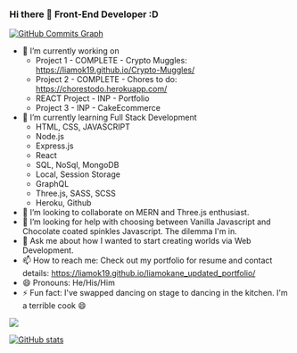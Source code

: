 ### Hi there 👋 Front-End Developer :D
<a href="http://www.github.com/liamok19"><img src="https://activity-graph.herokuapp.com/graph?username=liamok19&bg_color=ffffff&color=ffffff&line=98ff98&point=ffffff&area_color=98ff98&area=true&hide_border=true&custom_title=GitHub%20Commits%20Graph" alt="GitHub Commits Graph" /></a>

- 🔭 I’m currently working on
  - Project 1 - COMPLETE - Crypto Muggles: https://liamok19.github.io/Crypto-Muggles/
  - Project 2 - COMPLETE - Chores to do: https://chorestodo.herokuapp.com/
  - REACT Project - INP - Portfolio
  - Project 3 - INP - CakeEcommerce
- 🌱 I’m currently learning Full Stack Development 
  - HTML, CSS, JAVASCRIPT 
  - Node.js
  - Express.js
  - React
  - SQL, NoSql, MongoDB
  - Local, Session Storage
  - GraphQL
  - Three.js, SASS, SCSS
  - Heroku, Github
- 👯 I’m looking to collaborate on MERN and Three.js enthusiast.
- 🤔 I’m looking for help with choosing between Vanilla Javascript and Chocolate coated spinkles Javascript. The dilemma I'm in. 
- 💬 Ask me about how I wanted to start creating worlds via Web Development.
- 📫 How to reach me: Check out my portfolio for resume and contact details: https://liamok19.github.io/liamokane_updated_portfolio/
- 😄 Pronouns: He/His/Him
- ⚡ Fun fact: I've swapped dancing on stage to dancing in the kitchen. I'm a terrible cook 😄

<a href="http://www.github.com/liamok19"><img src="https://github-readme-streak-stats.herokuapp.com/?user=liamok19&stroke=ffffff&background=1c1917&ring=c27ba0&fire=c27ba0&currStreakNum=ffffff&currStreakLabel=c27ba0&sideNums=ffffff&sideLabels=ffffff&dates=ffffff&hide_border=true" /></a>

<a href="http://www.github.com/liamok19"><img src="https://github-readme-stats.vercel.app/api?username=liamok19&show_icons=true&hide=&count_private=true&title_color=ff9400&text_color=ffffff&icon_color=ff9400&bg_color=1c1917&hide_border=true&show_icons=true" alt="GitHub stats" /></a>


